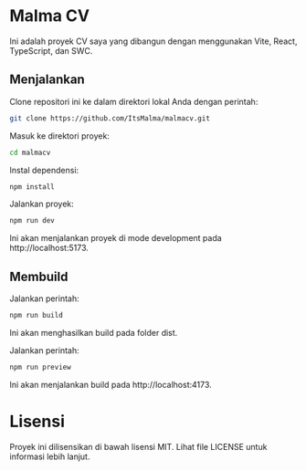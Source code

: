 # Malma CV
Ini adalah proyek CV saya yang dibangun dengan menggunakan Vite, React, TypeScript, dan SWC.

## Menjalankan
Clone repositori ini ke dalam direktori lokal Anda dengan perintah:
```bash
git clone https://github.com/ItsMalma/malmacv.git
```

Masuk ke direktori proyek:
```bash
cd malmacv
```

Instal dependensi:
```bash
npm install
```

Jalankan proyek:
```bash
npm run dev
```
Ini akan menjalankan proyek di mode development pada http://localhost:5173.

## Membuild
Jalankan perintah:
```bash
npm run build
```
Ini akan menghasilkan build pada folder dist.

Jalankan perintah:
```bash
npm run preview
```
Ini akan menjalankan build pada http://localhost:4173.

# Lisensi
Proyek ini dilisensikan di bawah lisensi MIT. Lihat file LICENSE untuk informasi lebih lanjut.